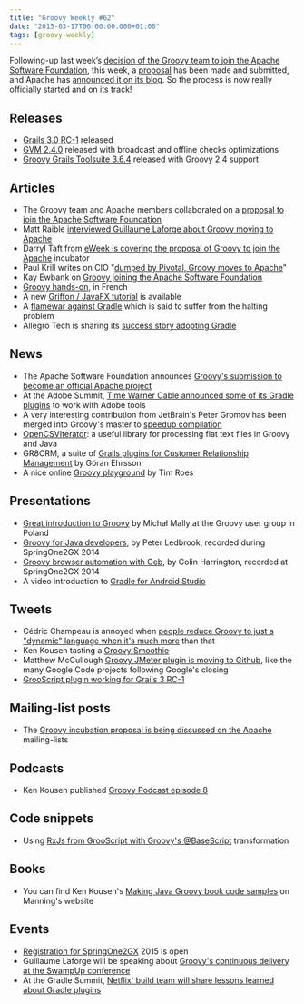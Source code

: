 ```yaml
---
title: "Groovy Weekly #62"
date: "2015-03-17T00:00:00.000+01:00"
tags: [groovy-weekly]
---
```


Following-up last week’s [decision of the Groovy team to join the Apache Software Foundation](http://glaforge.appspot.com/article/groovy-projects-intends-to-join-the-apache-software-foundation), this week, a [proposal](https://wiki.apache.org/incubator/GroovyProposal) has been made and submitted, and Apache has [announced it on its blog](https://blogs.apache.org/foundation/entry/groovy_submitted_to_become_a). So the process is now really officially started and on its track!

## Releases

*   [Grails 3.0 RC-1](https://twitter.com/grailsframework/status/575995370376949760) released
*   [GVM 2.4.0](https://twitter.com/gvmtool/status/575689514317975552) released with broadcast and offline checks optimizations
*   [Groovy Grails Toolsuite 3.6.4](https://spring.io/blog/2015/03/11/spring-tool-suite-and-groovy-grails-tool-suite-3-6-4-released) released with Groovy 2.4 support

## Articles

*   The Groovy team and Apache members collaborated on a [proposal to join the Apache Software Foundation](https://wiki.apache.org/incubator/GroovyProposal)
*   Matt Raible [interviewed Guillaume Laforge about Groovy moving to Apache](http://www.infoq.com/news/2015/03/groovy-moving-to-apache)
*   Darryl Taft from [eWeek is covering the proposal of Groovy to join the Apache](http://www.eweek.com/developer/groovy-language-proposed-as-apache-incubator-project.html) incubator
*   Paul Krill writes on CIO "[dumped by Pivotal, Groovy moves to Apache](http://www.cio.com.au/article/570225/dumped-by-pivotal-groovy-moves-apache/)"
*   Kay Ewbank on [Groovy joining the Apache Software Foundation](http://www.i-programmer.info/news/136-open-source/8378-groovy-joins-apache.html)
*   [Groovy hands-on](https://twitter.com/Shmoolki/status/576818810587611136), in French
*   A new [Griffon / JavaFX tutorial](http://new.griffon-framework.org/tutorials/4_javafx_views.html) is available
*   A [flamewar against Gradle](http://wiki.apidesign.org/wiki/Gradle) which is said to suffer from the halting problem
*   Allegro Tech is sharing its [success story adopting Gradle](http://allegrotech.io/Adopting-Gradle-at-allegro-pl-a-success-story.html)

## News

*   The Apache Software Foundation announces [Groovy's submission to become an official Apache project](https://blogs.apache.org/foundation/entry/groovy_submitted_to_become_a)
*   At the Adobe Summit, [Time Warner Cable announced some of its Gradle plugins](https://github.com/TWCable/cq-gradle-plugin) to work with Adobe tools
*   A very interesting contribution from JetBrain's Peter Gromov has been merged into Groovy's master to [speedup compilation](https://github.com/groovy/groovy-core/pull/552)
*   [OpenCSVIterator](https://github.com/andyjduncan/opencsv-iterator): a useful library for processing flat text files in Groovy and Java
*   GR8CRM, a suite of [Grails plugins for Customer Relationship Management](http://gr8crm.github.io/) by Göran Ehrsson
*   A nice online [Groovy playground](https://groovy-playground.appspot.com/) by Tim Roes
    
## Presentations

*   [Great introduction to Groovy](http://groovy-the-superb-homeless.mally.pl/#/) by Michał Mally at the Groovy user group in Poland
*   [Groovy for Java developers](http://www.infoq.com/presentations/groovy-for-java), by Peter Ledbrook, recorded during SpringOne2GX 2014
*   [Groovy browser automation with Geb](http://www.infoq.com/presentations/geb), by Colin Harrington, recorded at SpringOne2GX 2014
*   A video introduction to [Gradle for Android Studio](https://www.youtube.com/watch?v=cD7NPxuuXYY)
    
## Tweets

*   Cédric Champeau is annoyed when [people reduce Groovy to just a "dynamic" language when it's much more](https://twitter.com/CedricChampeau/status/576062386085433345) than that
*   Ken Kousen tasting a [Groovy Smoothie](https://twitter.com/kenkousen/status/576904271163232257)
*   Matthew McCullough [Groovy JMeter plugin is moving to Github](https://twitter.com/matthewmccull/status/576062271924891649), like the many Google Code projects following Google's closing
*   [GrooScript plugin working for Grails 3 RC-1](https://twitter.com/grooscript/status/576858409678540800)

## Mailing-list posts

*   The [Groovy incubation proposal is being discussed on the Apache](http://mail-archives.apache.org/mod_mbox/incubator-general/201503.mbox/%3CCA+ULb+tHEc5N9vDvu526Jmb=te4F3yCwCWWJxxMC07EAz_35wQ@mail.gmail.com%3E) mailing-lists

## Podcasts

*   Ken Kousen published [Groovy Podcast episode 8](https://twitter.com/kenkousen/status/576067688931454977)

## Code snippets

*   Using [RxJs from GrooScript with Groovy's @BaseScript](https://gist.github.com/chiquitinxx/ef2d33ce9d1a810ba216) transformation
    
## Books

*   You can find Ken Kousen's [Making Java Groovy book code samples](https://twitter.com/manningbooks/status/577487522990714881) on Manning's website

## Events

*   [Registration for SpringOne2GX](https://twitter.com/springone2gx/status/576765439348318208) 2015 is open
*   Guillaume Laforge will be speaking about [Groovy's continuous delivery at the SwampUp conference](https://twitter.com/jfrog/status/576052612144885762)
*   At the Gradle Summit, [Netflix' build team will share lessons learned about Gradle plugins](https://twitter.com/gradleware/status/577527498281472000)